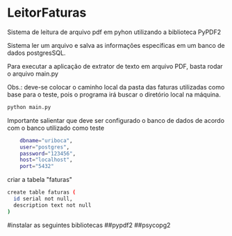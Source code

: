 # LeitorFaturas

Sistema de leitura de arquivo pdf em pyhon utilizando a biblioteca PyPDF2

Sistema ler um arquivo e salva as informações específicas em um banco de dados postgresSQL.

Para executar a aplicação de extrator de texto em arquivo PDF, basta rodar o arquivo main.py

Obs.: deve-se colocar o caminho local da pasta das faturas utilizadas como base para o teste, pois o programa irá buscar o diretório local na máquina.

```bash
python main.py
```

Importante salientar que deve ser configurado o banco de dados de acordo com o banco utilizado como teste
```bash
    dbname="uriboca",
    user="postgres",
    password="123456",
    host="localhost",
    port="5432"
```


criar a tabela "faturas"

```bash
create table faturas (
  id serial not null,
  description text not null
)
```

#instalar as seguintes bibliotecas
##pypdf2
##psycopg2
